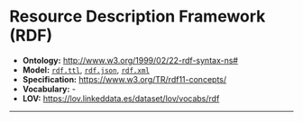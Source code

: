 # Resource Description Framework (RDF)

- **Ontology:** http://www.w3.org/1999/02/22-rdf-syntax-ns#
- **Model:** [`rdf.ttl`](local/rdf.ttl), [`rdf.json`](local/rdf.json), [`rdf.xml`](local/rdf.xml)
- **Specification:** https://www.w3.org/TR/rdf11-concepts/
- **Vocabulary:** -
- **LOV:** https://lov.linkeddata.es/dataset/lov/vocabs/rdf

---
